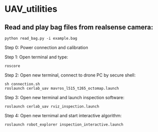 # UAV_utilities
## Read and play bag files from realsense camera:
```
python read_bag.py -i example.bag
```

Step 0: Power connection and calibration

Step 1: Open terminal and type:
```
roscore
```
Step 2: Open new terminal, connect to drone PC by secure shell:
```
sh connection.sh
roslaunch cerlab_uav mavros_l515_t265_octomap.launch
```
Step 3: Open new terminal and launch inspection software:
```
roslaunch cerlab_uav rviz_inspection.launch
```
Step 4: Open new ternimal and start interactive algorithm:
```
roslaunch robot_explorer inspection_interactive.launch
```
